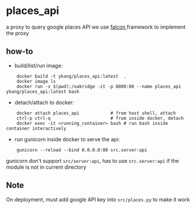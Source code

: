# places_api
a proxy to query google places API
we use <a href="https://falcon.readthedocs.io/en/stable/user/index.html"> falcon </a> framework to implement the proxy

## how-to
- build/list/run image:
```shell
    docker build -t ykang/places_api:latest  .
    docker image ls
    docker run -v $(pwd):/oakridge -it -p 8000:80 --name places_api ykang/places_api:latest bash
```
- detach/attach to docker:
```shell
    docker attach places_api            # from host shell, attach
    ctrl-p ctrl-q                       # from inside docker, detach
    docker exec -it <running_container> bash # run bash inside container interactively
```
- run gunicorn inside docker to serve the api:
```shell
    gunicorn --reload --bind 0.0.0.0:80 src.server:api
```
gunicorn don't support ``src/server:api``, has to use ``src.server:api`` if the module is not in current directory

## Note
On deployment, must add google API key into ``src/places.py`` to make it work
